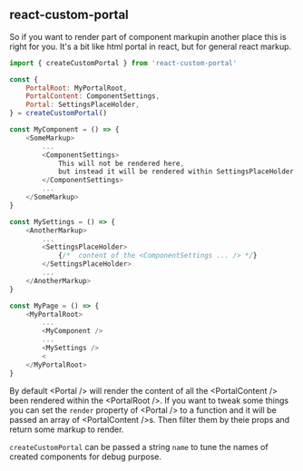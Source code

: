 ## react-custom-portal

So if you want to render part of component markupin another place this is right for you.
It's a bit like html portal in react, but for general react markup.

```js
import { createCustomPortal } from 'react-custom-portal'

const {
	PortalRoot: MyPortalRoot,
	PortalContent: ComponentSettings,
	Portal: SettingsPlaceHolder,
} = createCustomPortal()

const MyComponent = () => {
	<SomeMarkup>
		...
		<ComponentSettings>
			This will not be rendered here,
			but instead it will be rendered within SettingsPlaceHolder
		</ComponentSettings>
		...
	</SomeMarkup>
}

const MySettings = () => {
	<AnotherMarkup>
		...
		<SettingsPlaceHolder>
			{/*  content of the <ComponentSettings ... /> */}
		</SettingsPlaceHolder>
		...
	</AnotherMarkup>
}

const MyPage = () => {
	<MyPortalRoot>
		...
		<MyComponent />
		...
		<MySettings />
		<
	</MyPortalRoot>
}

```

By default &lt;Portal /> will render the content of  all the &lt;PortalContent />  been rendered within the &lt;PortalRoot />. If you want to tweak some things you can set the `render` property of &lt;Portal /> to a function and it will be passed an array of &lt;PortalContent />s. Then filter them by theie props and return some markup to render.

`createCustomPortal` can be passed a string `name` to tune the names of created components for debug purpose.
